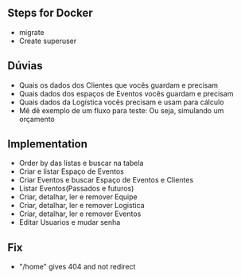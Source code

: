 ## Steps for Docker
- migrate
- Create superuser

## Dúvias
- Quais os dados dos Clientes que vocês guardam e precisam
- Quais dados dos espaços de Eventos vocês guardam e precisam
- Quais dados da Logística vocês precisam e usam para cálculo
- Mê dê exemplo de um fluxo para teste: Ou seja, simulando um orçamento


## Implementation
- Order by das listas e buscar na tabela
- Criar e listar Espaço de Eventos
- Criar Eventos e buscar Espaço de Eventos e Clientes
- Listar Eventos(Passados e futuros)
- Criar, detalhar, ler e remover Equipe
- Criar, detalhar, ler e remover Logistica
- Criar, detalhar, ler e remover Eventos
- Editar Usuarios e mudar senha

## Fix
- "/home" gives 404 and not redirect


